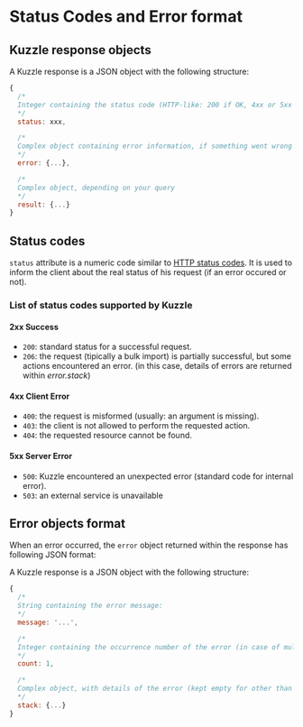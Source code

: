 # Status Codes and Error format

## Kuzzle response objects

A Kuzzle response is a JSON object with the following structure:
```javascript
{
  /*
  Integer containing the status code (HTTP-like: 200 if OK, 4xx or 5xx in case of error)
  */
  status: xxx,  

  /*
  Complex object containing error information, if something went wrong (null if OK)
  */
  error: {...},  

  /*
  Complex object, depending on your query
  */
  result: {...}
}
```

## Status codes

``status`` attribute is a numeric code similar to [HTTP status codes](https://en.wikipedia.org/wiki/List_of_HTTP_status_codes).
It is used to inform the client about the real status of his request (if an error occured or not).

### List of status codes supported by Kuzzle

#### 2xx Success

* ``200``: standard status for a successful request.
* ``206``: the request (tipically a bulk import) is partially successful, but some actions encountered an error.
(in this case, details of errors are returned within _error.stack_)

#### 4xx Client Error

* ``400``: the request is misformed (usually: an argument is missing).
* ``403``: the client is not allowed to perform the requested action.
* ``404``: the requested resource cannot be found.

#### 5xx Server Error

* ``500``: Kuzzle encountered an unexpected error (standard code for internal error).
* ``503``: an external service is unavailable

## Error objects format

When an error occurred, the ``error`` object returned within the response has following JSON format:

A Kuzzle response is a JSON object with the following structure:
```javascript
{
  /*
  String containing the error message:
  */
  message: '...',

  /*
  Integer containing the occurrence number of the error (in case of multiple error for bulk actions)
  */
  count: 1,

  /*
  Complex object, with details of the error (kept empty for other than "500" errors)
  */
  stack: {...}
}
```


